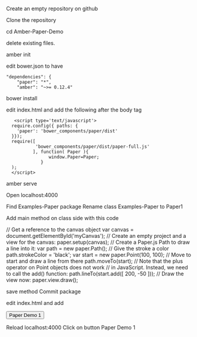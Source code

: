 Create an empty repository on github

Clone the repository 

cd Amber-Paper-Demo

delete existing files.

amber init

edit bower.json to have

    "dependencies": {
        "paper": "*",
        "amber": "~>= 0.12.4"

bower install

edit index.html and add the following after the body tag

       <script type='text/javascript'>
      require.config({ paths: {
        'paper': 'bower_components/paper/dist'
      }});
      require([
               'bower_components/paper/dist/paper-full.js'
              ], function( Paper ){ 
                    window.Paper=Paper;
                 }
      );
      </script>

amber serve

Open localhost:4000

Find Examples-Paper package
Rename class Examples-Paper to Paper1

Add main method on class side with this code

// Get a reference to the canvas object
		var canvas = document.getElementById('myCanvas');
		// Create an empty project and a view for the canvas:
		paper.setup(canvas);
		// Create a Paper.js Path to draw a line into it:
		var path = new paper.Path();
		// Give the stroke a color
		path.strokeColor = 'black';
		var start = new paper.Point(100, 100);
		// Move to start and draw a line from there
		path.moveTo(start);
		// Note that the plus operator on Point objects does not work
		// in JavaScript. Instead, we need to call the add() function:
		path.lineTo(start.add([ 200, -50 ]));
		// Draw the view now:
		paper.view.draw();

save method
Commit package

edit index.html and add

<button onclick="require('amber/helpers').globals.Paper1._main()">Paper Demo 1</button>
<canvas id="myCanvas" resize></canvas>


Reload localhost:4000
Click on button Paper Demo 1

